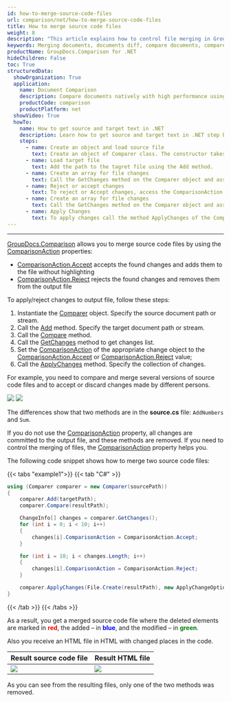 ```yaml
---
id: how-to-merge-source-code-files
url: comparison/net/how-to-merge-source-code-files
title: How to merge source code files
weight: 8
description: "This article explains how to control file merging in GroupDocs.Comparison for .NET."
keywords: Merging documents, documents diff, compare documents, compare files
productName: GroupDocs.Comparison for .NET
hideChildren: False
toc: True
structuredData:
  showOrganization: True
  application:
    name: Document Comparison
    description: Compare documents natively with high performance using C# language and GroupDocs.Comparison for .NET
    productCode: comparison
    productPlatform: net
  showVideo: True
  howTo:
    name: How to get source and target text in .NET
    description: Learn how to get source and target text in .NET step by step
    steps:
      - name: Create an object and load source file
        text: Create an object of Comparer class. The constructor takes the source file path. You may specify absolute or relative file path as per your requirements.
      - name: Load target file
        text: Add the path to the tagret file using the Add method.
      - name: Create an array for file changes
        text: Call the GetChanges method on the Comparer object and assign the result to an array of type ChangeInfo.
      - name: Reject or accept changes
        text: To reject or Accept changes, access the ComparisonAction field of the array element and set the Reject or Accept value from the enum ComparisonAction.
      - name: Create an array for file changes
        text: Call the GetChanges method on the Comparer object and assign the result to an array of type ChangeInfo.
      - name: Apply Changes
        text: To apply changes call the method ApplyChanges of the Comparer class object. The method takes a file stream parameter of the resulting file and object of ApplyChangeOptions class which should contains a ChangeInfo array.
---
```


---

[GroupDocs.Comparison](https://products.groupdocs.com/comparison/net) allows you to merge source code files by using the [ComparisonAction](https://reference.groupdocs.com/comparison/net/groupdocs.comparison.result/changeinfo/properties/comparisonaction) properties:

- [ComparisonAction.Accept](https://reference.groupdocs.com/comparison/net/groupdocs.comparison.result/comparisonaction) accepts the found changes and adds them to the file without highlighting
- [ComparisonAction.Reject](https://reference.groupdocs.com/comparison/net/groupdocs.comparison.result/comparisonaction) rejects the found changes and removes them from the output file

To apply/reject changes to output file, follow these steps:

1.  Instantiate the [Comparer](https://reference.groupdocs.com/net/comparison/groupdocs.comparison/comparer) object. Specify the source document path or stream.
2.  Call the [Add](https://reference.groupdocs.com/net/comparison/groupdocs.comparison/comparer/methods/add/index) method. Specify the target document path or stream.
3.  Call the [Compare](https://reference.groupdocs.com/net/comparison/groupdocs.comparison/comparer/methods/compare/index) method.
4.  Call the [GetChanges](https://reference.groupdocs.com/net/comparison/groupdocs.comparison/comparer/methods/getchanges/index) method to get changes list.
5.  Set the [ComparisonAction](https://reference.groupdocs.com/net/comparison/groupdocs.comparison.result/changeinfo/properties/comparisonaction) of the appropriate change object to the [ComparisonAction.Accept](https://reference.groupdocs.com/net/comparison/groupdocs.comparison.result/comparisonaction) or [ComparisonAction.Reject](https://reference.groupdocs.com/net/comparison/groupdocs.comparison.result/comparisonaction) value;
6.  Call the [ApplyChanges](https://reference.groupdocs.com/net/comparison/groupdocs.comparison/comparer/methods/applychanges/index) method. Specify the collection of changes.

For example, you need to compare and merge several versions of source code files and to accept or discard changes made by different persons.

![](/comparison/net/images/how-to-merge-source-code-file-source.png)
![](/comparison/net/images/how-to-merge-source-code-file-target.png)

The differences show that two methods are in the **source.cs** file: `AddNumbers` and `Sum`.

If you do not use the [ComparisonAction](https://reference.groupdocs.com/comparison/net/groupdocs.comparison.result/changeinfo/properties/comparisonaction) property, all changes are committed to the output file, and these methods are removed. If you need to control the merging of files, the [ComparisonAction](https://reference.groupdocs.com/comparison/net/groupdocs.comparison.result/changeinfo/properties/comparisonaction) property helps you.

The following code snippet shows how to merge two source code files:

{{< tabs "example1">}}
{{< tab "C#" >}}
```csharp
using (Comparer comparer = new Comparer(sourcePath))
{
    comparer.Add(targetPath);
    comparer.Compare(resultPath);

    ChangeInfo[] changes = comparer.GetChanges();
    for (int i = 0; i < 10; i++)
    {
        changes[i].ComparisonAction = ComparisonAction.Accept;
    }

    for (int i = 10; i < changes.Length; i++)
    {
    	changes[i].ComparisonAction = ComparisonAction.Reject;
    }

    comparer.ApplyChanges(File.Create(resultPath), new ApplyChangeOptions { Changes = changes });
}
```
{{< /tab >}}
{{< /tabs >}}


As a result, you get a merged source code file where the deleted elements are marked in <font color="red">**red**</font>, the added – in <font color="blue">**blue**</font>, and the modified – in <font color="green">**green**</font>.

Also you  receive an HTML file in HTML  with changed places in the code.

| Result source code file                                                 | Result HTML file                                                          |
| ----------------------------------------------------------------------- | ------------------------------------------------------------------------- |
| ![](/comparison/net/images/how-to-merge-source-code-file-result-CS.png) | ![](/comparison/net/images/how-to-merge-source-code-file-result-HTML.png) |

As you can see from the resulting files, only one of the two methods was removed.
